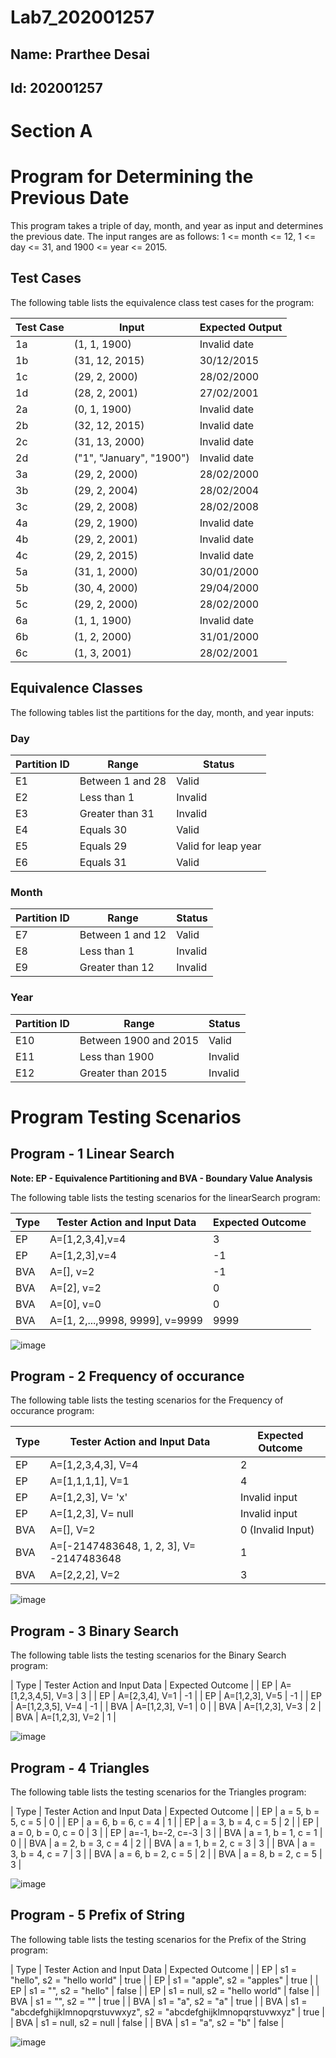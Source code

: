# Lab7_202001257

## Name: Prarthee Desai

## Id: 202001257
# Section A
# Program for Determining the Previous Date

This program takes a triple of day, month, and year as input and determines the previous date. The input ranges are as follows: 1 <= month <= 12, 1 <= day <= 31, and 1900 <= year <= 2015.

## Test Cases

The following table lists the equivalence class test cases for the program:

| Test Case | Input | Expected Output | 
| --- | --- | --- | 
| 1a | (1, 1, 1900) | Invalid date | 
| 1b | (31, 12, 2015) | 30/12/2015 | 
| 1c | (29, 2, 2000) | 28/02/2000 | 
| 1d | (28, 2, 2001) | 27/02/2001 | 
| 2a | (0, 1, 1900) | Invalid date | 
| 2b | (32, 12, 2015) | Invalid date | 
| 2c | (31, 13, 2000) | Invalid date | 
| 2d | ("1", "January", "1900") | Invalid date | 
| 3a | (29, 2, 2000) | 28/02/2000 | 
| 3b | (29, 2, 2004) | 28/02/2004 | 
| 3c | (29, 2, 2008) | 28/02/2008 | 
| 4a | (29, 2, 1900) | Invalid date | 
| 4b | (29, 2, 2001) | Invalid date | 
| 4c | (29, 2, 2015) | Invalid date | 
| 5a | (31, 1, 2000) | 30/01/2000 | 
| 5b | (30, 4, 2000) | 29/04/2000 | 
| 5c | (29, 2, 2000) | 28/02/2000 | 
| 6a | (1, 1, 1900) | Invalid date | 
| 6b | (1, 2, 2000) | 31/01/2000 | 
| 6c | (1, 3, 2001) | 28/02/2001 | 

## Equivalence Classes

The following tables list the partitions for the day, month, and year inputs:

### Day

| Partition ID | Range | Status | 
| --- | --- | --- | 
| E1 | Between 1 and 28 | Valid | 
| E2 | Less than 1 | Invalid | 
| E3 | Greater than 31 | Invalid | 
| E4 | Equals 30 | Valid | 
| E5 | Equals 29 | Valid for leap year | 
| E6 | Equals 31 | Valid | 

### Month

| Partition ID | Range | Status | 
| --- | --- | --- | 
| E7 | Between 1 and 12 | Valid | 
| E8 | Less than 1 | Invalid | 
| E9 | Greater than 12 | Invalid | 

### Year

| Partition ID | Range | Status | 
| --- | --- | --- | 
| E10 | Between 1900 and 2015 | Valid | 
| E11 | Less than 1900 | Invalid | 
| E12 | Greater than 2015 | Invalid | 

# Program Testing Scenarios
## Program - 1 Linear Search

**Note: EP - Equivalence Partitioning and BVA - Boundary Value Analysis**


The following table lists the testing scenarios for the linearSearch program:

| Type | Tester Action and Input Data | Expected Outcome |
| --- | --- | --- |
| EP | A=[1,2,3,4],v=4 | 3 |
| EP | A=[1,2,3],v=4 | -1 |
| BVA | A=[], v=2 | -1 |
| BVA | A=[2], v=2 | 0 |
| BVA | A=[0], v=0 | 0 |
| BVA | A=[1, 2,...,9998, 9999], v=9999 | 9999 |

![image](https://user-images.githubusercontent.com/75672638/232803120-06726719-7785-4b41-9c96-805369078a17.png)


## Program - 2 Frequency of occurance

The following table lists the testing scenarios for the Frequency of occurance program:

| Type | Tester Action and Input Data | Expected Outcome |
| --- | --- | --- |
| EP | A=[1,2,3,4,3], V=4 | 2 |
| EP | A=[1,1,1,1], V=1 | 4 |
| EP | A=[1,2,3], V= 'x' | Invalid input |
| EP | A=[1,2,3], V= null | Invalid input |
| BVA | A=[], V=2 | 0 (Invalid Input) |
| BVA | A=[-2147483648, 1, 2, 3], V= -2147483648 | 1 |
| BVA | A=[2,2,2], V=2 | 3 |

![image](https://user-images.githubusercontent.com/75672638/232805588-34a9bb89-04a1-471b-8cd4-a5f48ab07d55.png)

## Program - 3 Binary Search

The following table lists the testing scenarios for the Binary Search program:

| Type | Tester Action and Input Data | Expected Outcome |
| EP | A=[1,2,3,4,5], V=3 | 3 |
| EP | A=[2,3,4], V=1 | -1 |
| EP | A=[1,2,3], V=5 | -1 |
| EP | A=[1,2,3,5], V=4 | -1 |
| BVA | A=[1,2,3], V=1 | 0 |
| BVA | A=[1,2,3], V=3 | 2 |
| BVA | A=[1,2,3], V=2 | 1 |

![image](https://user-images.githubusercontent.com/75672638/232845078-a6f49ae0-7d34-48d3-b1e4-2eedef8f84c4.png)



## Program - 4 Triangles

The following table lists the testing scenarios for the Triangles program:

| Type | Tester Action and Input Data | Expected Outcome |
| EP | a = 5, b = 5, c = 5 | 0 |
| EP | a = 6, b = 6, c = 4 | 1 |
| EP | a = 3, b = 4, c = 5 | 2 |
| EP | a = 0, b = 0, c = 0 | 3 |
| EP | a=-1, b=-2, c=-3 | 3 |
| BVA | a = 1, b = 1, c = 1 | 0 |
| BVA | a = 2, b = 3, c = 4 | 2 |
| BVA | a = 1, b = 2, c = 3 | 3 |
| BVA | a = 3, b = 4, c = 7 | 3 |
| BVA | a = 6, b = 2, c = 5 | 2 |
| BVA | a = 8, b = 2, c = 5 | 3 |


![image](https://user-images.githubusercontent.com/75672638/232845205-0d08dbb6-7be3-4709-a912-297b68e5fbf9.png)

## Program - 5 Prefix of String

The following table lists the testing scenarios for the Prefix of the String program:

| Type | Tester Action and Input Data | Expected Outcome |
| EP | s1 = "hello", s2 = "hello world" | true |
| EP | s1 = "apple", s2 = "apples" | true |
| EP | s1 = "", s2 = "hello" | false |
| EP | s1 = null, s2 = "hello world" | false |
| BVA | s1 = "", s2 = "" | true |
| BVA | s1 = "a", s2 = "a" | true |
| BVA | s1 = "abcdefghijklmnopqrstuvwxyz", s2 = "abcdefghijklmnopqrstuvwxyz" | true |
| BVA | s1 = null, s2 = null | false |
| BVA | s1 = "a", s2 = "b" | false |

![image](https://user-images.githubusercontent.com/75672638/232845283-d9178a77-be2f-40f5-9b86-5fd21ceab167.png)


